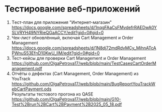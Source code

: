 # Тестирование веб-приложений
1. Tест-план для приложения "Интернет-магазин"  
https://docs.google.com/spreadsheets/d/1nqgFAaCsFMvdefrRAEDwA0YSLVRYH49NYRieQGaACCY/edit?gid=0#gid=0  
2. Чек-лист обновлённый, включая Cart Management и Order Management  
https://docs.google.com/spreadsheets/d/1N8dj72mdRdvMCy_MihnATcAPWnuS53EfnD10KwU_lIM/edit?gid=0#gid=0  
3. Тест-кейсы для проверки Cart Management и Order Management  
https://github.com/OlgaPetrova17/web/blob/main/TestCasesCartOrderManagement.pdf
4.  Отчёты о дефектах (Cart Management, Order Management) из YouTrack
   https://github.com/OlgaPetrova17/web/blob/main/BugReportYouTrackWebCartPayment.ods  
   Результаты тестового прогона из QASE  
https://github.com/OlgaPetrova17/web/blob/main/G10-Test%2Brun%2BCart%2BPayment%2B2025_05_18.pdf
